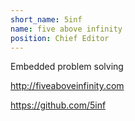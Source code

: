 ```yaml
---
short_name: 5inf
name: five above infinity
position: Chief Editor
---
```

Embedded problem solving

http://fiveaboveinfinity.com

https://github.com/5inf